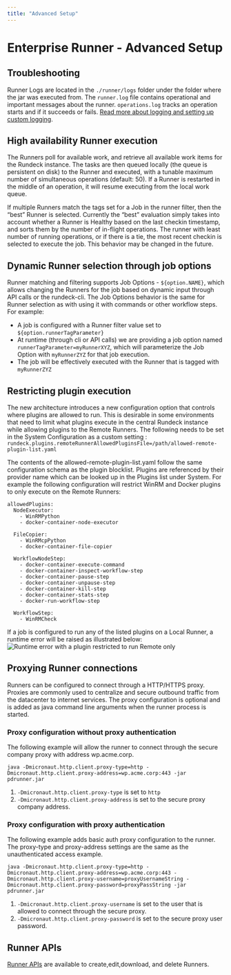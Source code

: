 ```yaml
---
title: "Advanced Setup"
---
```



# Enterprise Runner - Advanced Setup

## Troubleshooting

Runner Logs are located in the `./runner/logs` folder under the folder where the jar was executed from.  The `runner.log` file contains operational and important messages about the runner.  `operations.log` tracks an operation starts and if it succeeds or fails.  [Read more about logging and setting up custom logging](runner-logging.md).

## High availability Runner execution

The Runners poll for available work, and retrieve all available work items for the Rundeck instance. The tasks are then queued locally (the queue is persistent on disk) to the Runner and executed, with a tunable maximum number of simultaneous operations (default: 50). If a Runner is restarted in the middle of an operation, it will resume executing from the local work queue.

If multiple Runners match the tags set for a Job in the runner filter, then the “best” Runner is selected. Currently the “best” evaluation simply takes into account whether a Runner is Healthy based on the last checkin timestamp, and sorts them by the number of in-flight operations. The runner with least number of running operations, or if there is a tie, the most recent checkin is selected to execute the job. This behavior may be changed in the future.

## Dynamic Runner selection through job options

Runner matching and filtering supports Job Options - `${option.NAME}`, which allows changing the Runners for the job based on dynamic input through API calls or the rundeck-cli. The Job Options behavior is the same for Runner selection as with using it with commands or other workflow steps.  For example: 
- A job is configured with a Runner filter value set to `${option.runnerTagParameter}`
- At runtime (through cli or API calls) we are providing a job option named `runnerTagParameter=myRunnerXYZ`, which will parameterize the Job Option with `myRunnerZYZ` for that job execution.
- The job will be effectively executed with the Runner that is tagged with `myRunnerZYZ`

## Restricting plugin execution

The new architecture introduces a new configuration option that controls where plugins are allowed to run. This is desirable in some environments that need to limit what plugins execute in the central Rundeck instance while allowing plugins to the Remote Runners. The following needs to be set in the System Configuration as a custom setting :
`rundeck.plugins.remoteRunnerAllowedPluginsFile=/path/allowed-remote-plugin-list.yaml`

The contents of the allowed-remote-plugin-list.yaml follow the same configuration schema as the plugin blocklist. Plugins are referenced by their provider name which can be looked up in the Plugins list under System. For example the following configuration will restrict  WinRM and Docker plugins to only execute on the Remote Runners:
```
allowedPlugins:
  NodeExecutor:
    - WinRMPython
    - docker-container-node-executor
   
  FileCopier:
    - WinRMcpPython
    - docker-container-file-copier

  WorkflowNodeStep:
    - docker-container-execute-command
    - docker-container-inspect-workflow-step
    - docker-container-pause-step
    - docker-container-unpause-step
    - docker-container-kill-step
    - docker-container-stats-step
    - docker-run-workflow-step

  WorkflowStep:
    - WinRMCheck
```
If a job is configured to run any of the listed plugins on a Local Runner, a runtime error will be raised as illustrated below:
![Runtime error with a plugin restricted to run Remote only](@assets/img/runner-error-remote-only.png)

## Proxying Runner connections

Runners can be configured to connect through a HTTP/HTTPS proxy. Proxies are commonly used to centralize and secure outbound traffic from the datacenter to internet services. The proxy configuration is optional and is added as java command line arguments when the runner process is started.

### Proxy configuration without proxy authentication

The following example will allow the runner to connect through the secure company proxy with address wp.acme.corp.

```
java -Dmicronaut.http.client.proxy-type=http -Dmicronaut.http.client.proxy-address=wp.acme.corp:443 -jar pdrunner.jar
```

1. `-Dmicronaut.http.client.proxy-type` is set to `http`
1. `-Dmicronaut.http.client.proxy-address` is set to the secure proxy company address.

### Proxy configuration with proxy authentication

The following example adds basic auth proxy configuration to the runner. The proxy-type and proxy-address settings are the same as the unauthenticated access example.

```
java -Dmicronaut.http.client.proxy-type=http -Dmicronaut.http.client.proxy-address=wp.acme.corp:443 -Dmicronaut.http.client.proxy-username=proxyUsernameString -Dmicronaut.http.client.proxy-password=proxyPassString -jar pdrunner.jar
```

1. `-Dmicronaut.http.client.proxy-username` is set to the user that is allowed to connect through the secure proxy.
1. `-Dmicronaut.http.client.proxy-password` is set to the secure proxy user password.

## Runner APIs

[Runner APIs](/api/rundeck-api.md) are available to create,edit,download, and delete Runners. 
